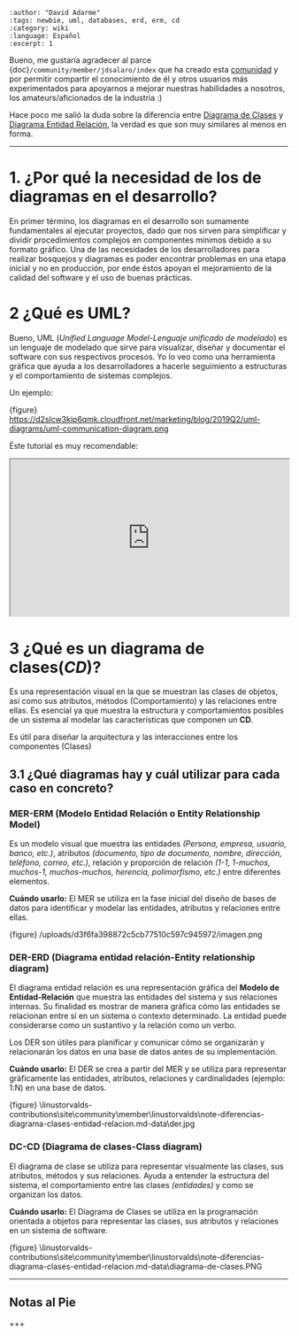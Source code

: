 ```{post} 2023-08-21
:author: "David Adarme"
:tags: newbie, uml, databases, erd, erm, cd
:category: wiki
:language: Español
:excerpt: 1
``` 

Bueno, me gustaría agradecer al parce {doc}`/community/member/jdsalaro/index` que ha creado esta [comunidad](https://guayahack.co) y por permitir compartir el conocimiento de él y otros usuarios más experimentados para apoyarnos a mejorar nuestras habilidades a nosotros, los amateurs/aficionados de la industria :)

Hace poco me salió la duda sobre la diferencia entre [Diagrama de Clases](#dc-cd-diagrama-de-clases-class-diagram) y [ Diagrama Entidad Relación](#der-erd-diagrama-entidad-relación-entity-relationship-diagram), la verdad es que son muy similares al menos en forma.

---
# 1. ¿Por qué la necesidad de los de diagramas en el desarrollo?

En primer término, los diagramas en el desarrollo son sumamente fundamentales al ejecutar proyectos, dado que nos sirven para simplificar y dividir procedimientos complejos en componentes mínimos debido a su formato gráfico. Una de las necesidades de los desarrolladores para realizar bosquejos y diagramas es poder encontrar problemas en una etapa inicial y no en producción, por ende éstos apoyan el mejoramiento de la calidad del software y el uso de buenas prácticas.

# 2 ¿Qué es UML?

Bueno, UML (_Unified Language Model-Lenguaje unificado de modelado_) es un lenguaje de modelado que sirve para visualizar, diseñar y documentar el software con sus respectivos procesos. Yo lo veo como una herramienta gráfica que ayuda a los desarrolladores a hacerle seguimiento a estructuras y el comportamiento de sistemas complejos.

Un ejemplo: 

{figure} https://d2slcw3kip6qmk.cloudfront.net/marketing/blog/2019Q2/uml-diagrams/uml-communication-diagram.png

Éste tutorial es muy recomendable:

<iframe style="aspect-ratio: 16 / 9; width: 100%" src="https://www.youtube.com/embed/WnMQ8HlmeXc">
</iframe>

# 3 ¿Qué es un diagrama de clases(_CD_)?

Es una representación visual en la que se muestran las clases de objetos, así como sus atributos, métodos (Comportamiento) y las relaciones entre ellas. Es esencial ya que muestra la estructura y comportamientos posibles de un sistema al modelar las características que componen un **CD**.

Es útil para diseñar la arquitectura y las interacciones entre los componentes (Clases)

## 3.1 ¿Qué diagramas hay y cuál utilizar para cada caso en concreto?

### MER-ERM (Modelo Entidad Relación o Entity Relationship Model)

Es un modelo visual que muestra las entidades _(Persona, empresa, usuario, banco, etc.)_, atributos _(documento, tipo de documento, nombre, dirección, teléfono, correo, etc.)_, relación y proporción de relación _(1-1, 1-muchos, muchos-1, muchos-muchos, herencia, polimorfismo, etc.)_ entre diferentes elementos.

**Cuándo usarlo:** El MER se utiliza en la fase inicial del diseño de bases de datos para identificar y modelar las entidades, atributos y relaciones entre ellas.

{figure} /uploads/d3f6fa398872c5cb77510c597c945972/imagen.png

### DER-ERD (Diagrama entidad relación-Entity relationship diagram)

El diagrama entidad relación es una representación gráfica del **Modelo de Entidad-Relación** que muestra  las entidades del sistema y sus relaciones internas. Su finalidad es mostrar de manera gráfica cómo las entidades se relacionan entre sí en un sistema o contexto determinado. La entidad puede considerarse como un sustantivo y la relación como un verbo.

Los DER son útiles para planificar y comunicar cómo se organizarán y relacionarán los datos en una base de datos antes de su implementación.

**Cuándo usarlo:** El DER se crea a partir del MER y se utiliza para representar gráficamente las entidades, atributos, relaciones y cardinalidades (ejemplo: 1:N) en una base de datos.

{figure} \linustorvalds-contributions\site\community\member\linustorvalds\note-diferencias-diagrama-clases-entidad-relacion.md-data\der.jpg

### DC-CD (Diagrama de clases-Class diagram)

El diagrama de clase se utiliza para representar visualmente las clases, sus atributos, métodos y sus relaciones. Ayuda a entender la estructura del sistema, el comportamiento entre las clases _(entidades)_  y como se organizan los datos.

**Cuándo usarlo:** El Diagrama de Clases se utiliza en la programación orientada a objetos para representar las clases, sus atributos y relaciones en un sistema de software.

{figure} \linustorvalds-contributions\site\community\member\linustorvalds\note-diferencias-diagrama-clases-entidad-relacion.md-data\diagrama-de-clases.PNG

---

## Notas al Pie

[^1]: [Tutorial de YouTube: [UML Diagrams Full Course (Unified Modeling Language)][1].
[^2]: Modelo entidad-relación - [Wikipedia][2].
[^3]: ¿Qué es un Diagrama de entidad relación (DER)? [esta fuente][2].
[^4]: ¿Qué es un diagrama entidad-relación? [Lucidchart][2].
[^5]: Diagrama de clases - [Wikipedia][2].

[1]: https://www.youtube.com/embed/WnMQ8HlmeXc
[2]: https://es.wikipedia.org/wiki/Modelo_entidad-relaci%C3%B3n
[3]: https://www.edrawsoft.com/es/what-is-entity-relationship-diagram-erd.html
[4]: https://www.lucidchart.com/pages/es/que-es-un-diagrama-entidad-relacion
[5]: https://es.wikipedia.org/wiki/Diagrama_de_clases

+++


